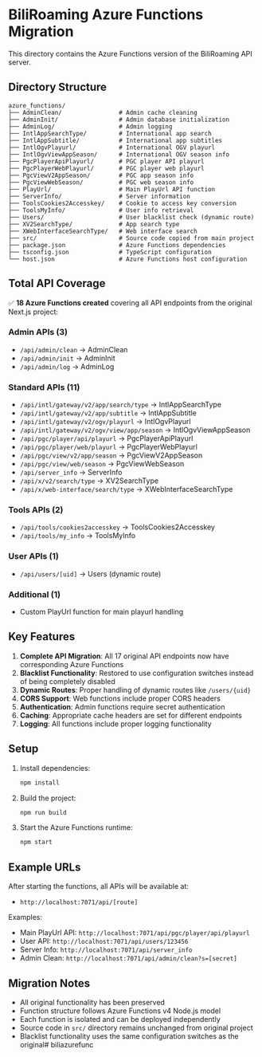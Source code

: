 # BiliRoaming Azure Functions Migration

This directory contains the Azure Functions version of the BiliRoaming API server.

## Directory Structure

```
azure_functions/
├── AdminClean/                # Admin cache cleaning
├── AdminInit/                 # Admin database initialization  
├── AdminLog/                  # Admin logging
├── IntlAppSearchType/         # International app search
├── IntlAppSubtitle/           # International app subtitles
├── IntlOgvPlayurl/            # International OGV playurl
├── IntlOgvViewAppSeason/      # International OGV season info
├── PgcPlayerApiPlayurl/       # PGC player API playurl
├── PgcPlayerWebPlayurl/       # PGC player web playurl
├── PgcViewV2AppSeason/        # PGC app season info
├── PgcViewWebSeason/          # PGC web season info
├── PlayUrl/                   # Main PlayUrl API function
├── ServerInfo/                # Server information
├── ToolsCookies2Accesskey/    # Cookie to access key conversion
├── ToolsMyInfo/               # User info retrieval
├── Users/                     # User blacklist check (dynamic route)
├── XV2SearchType/             # App search type
├── XWebInterfaceSearchType/   # Web interface search
├── src/                       # Source code copied from main project
├── package.json               # Azure Functions dependencies
├── tsconfig.json              # TypeScript configuration
└── host.json                  # Azure Functions host configuration
```

## Total API Coverage

✅ **18 Azure Functions created** covering all API endpoints from the original Next.js project:

### Admin APIs (3)
- `/api/admin/clean` → AdminClean
- `/api/admin/init` → AdminInit  
- `/api/admin/log` → AdminLog

### Standard APIs (11)
- `/api/intl/gateway/v2/app/search/type` → IntlAppSearchType
- `/api/intl/gateway/v2/app/subtitle` → IntlAppSubtitle
- `/api/intl/gateway/v2/ogv/playurl` → IntlOgvPlayurl
- `/api/intl/gateway/v2/ogv/view/app/season` → IntlOgvViewAppSeason
- `/api/pgc/player/api/playurl` → PgcPlayerApiPlayurl
- `/api/pgc/player/web/playurl` → PgcPlayerWebPlayurl
- `/api/pgc/view/v2/app/season` → PgcViewV2AppSeason
- `/api/pgc/view/web/season` → PgcViewWebSeason
- `/api/server_info` → ServerInfo
- `/api/x/v2/search/type` → XV2SearchType
- `/api/x/web-interface/search/type` → XWebInterfaceSearchType

### Tools APIs (2)
- `/api/tools/cookies2accesskey` → ToolsCookies2Accesskey
- `/api/tools/my_info` → ToolsMyInfo

### User APIs (1)
- `/api/users/[uid]` → Users (dynamic route)

### Additional (1)
- Custom PlayUrl function for main playurl handling

## Key Features

1. **Complete API Migration**: All 17 original API endpoints now have corresponding Azure Functions
2. **Blacklist Functionality**: Restored to use configuration switches instead of being completely disabled
3. **Dynamic Routes**: Proper handling of dynamic routes like `/users/{uid}`
4. **CORS Support**: Web functions include proper CORS headers
5. **Authentication**: Admin functions require secret authentication
6. **Caching**: Appropriate cache headers are set for different endpoints
7. **Logging**: All functions include proper logging functionality

## Setup

1. Install dependencies:
   ```bash
   npm install
   ```

2. Build the project:
   ```bash
   npm run build
   ```

3. Start the Azure Functions runtime:
   ```bash
   npm start
   ```

## Example URLs

After starting the functions, all APIs will be available at:
- `http://localhost:7071/api/[route]`

Examples:
- Main PlayUrl API: `http://localhost:7071/api/pgc/player/api/playurl`
- User API: `http://localhost:7071/api/users/123456`
- Server Info: `http://localhost:7071/api/server_info`
- Admin Clean: `http://localhost:7071/api/admin/clean?s=[secret]`

## Migration Notes

- All original functionality has been preserved
- Function structure follows Azure Functions v4 Node.js model
- Each function is isolated and can be deployed independently
- Source code in `src/` directory remains unchanged from original project
- Blacklist functionality uses the same configuration switches as the original# biliazurefunc
